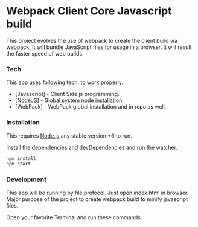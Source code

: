 # Webpack Client Core Javascript build

This project evolves the use of webpack to create the client build via webpack. It will bundle JavaScript files for usage in a browser. It will result the faster speed of web builds.

### Tech

This app uses following tech. to work properly:

* [Javascript] - Client Side js programming.
* [NodeJS] - Global system node installation.
* [WebPack] - WebPack global installation and in repo as well.


### Installation

This requires [Node.js](https://nodejs.org/) any stable version +6 to run.

Install the dependencies and devDependencies and run the watcher.

```sh
npm install
npm start
```

### Development

This app will be running by file protocol. Just open index.html in browser. Major purpose of the project to create webpack build to minify javascript files.

Open your favorite Terminal and run these commands.





